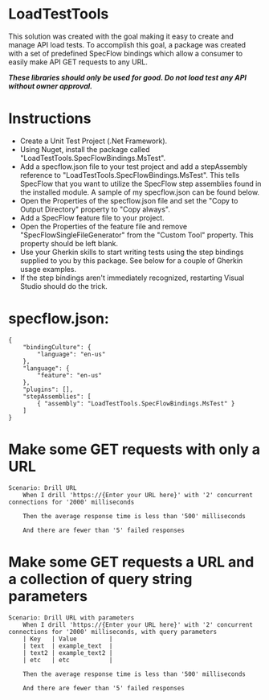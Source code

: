 # LoadTestTools

This solution was created with the goal making it easy to create and manage API load tests.  To accomplish this goal, a package was created with a set of predefined SpecFlow bindings which allow a consumer to easily make API GET requests to any URL.

**_These libraries should only be used for good.  Do not load test any API without owner approval._**

# Instructions

* Create a Unit Test Project (.Net Framework).
* Using Nuget, install the package called "LoadTestTools.SpecFlowBindings.MsTest".
* Add a specflow.json file to your test project and add a stepAssembly reference to "LoadTestTools.SpecFlowBindings.MsTest".  This tells SpecFlow that you want to utilize the SpecFlow step assemblies found in the installed module.  A sample of my specflow.json can be found below.
* Open the Properties of the specflow.json file and set the "Copy to Output Directory" property to "Copy always".
* Add a SpecFlow feature file to your project.
* Open the Properties of the feature file and remove "SpecFlowSingleFileGenerator" from the "Custom Tool" property.  This property should be left blank.
* Use your Gherkin skills to start writing tests using the step bindings supplied to you by this package.  See below for a couple of Gherkin usage examples.
* If the step bindings aren't immediately recognized, restarting Visual Studio should do the trick.


# specflow.json:

```
{
    "bindingCulture": {
        "language": "en-us"
    },
    "language": {
        "feature": "en-us"
    },
    "plugins": [],
    "stepAssemblies": [
        { "assembly": "LoadTestTools.SpecFlowBindings.MsTest" }
    ]
}
```


# Make some GET requests with only a URL

```
Scenario: Drill URL
	When I drill 'https://{Enter your URL here}' with '2' concurrent connections for '2000' milliseconds
	
	Then the average response time is less than '500' milliseconds
	
	And there are fewer than '5' failed responses
```

# Make some GET requests a URL and a collection of query string parameters

```
Scenario: Drill URL with parameters
	When I drill 'https://{Enter your URL here}' with '2' concurrent connections for '2000' milliseconds, with query parameters
	| Key   | Value         |
	| text  | example_text  |
	| text2 | example_text2 |
	| etc   | etc           |

	Then the average response time is less than '500' milliseconds
	
	And there are fewer than '5' failed responses
```
